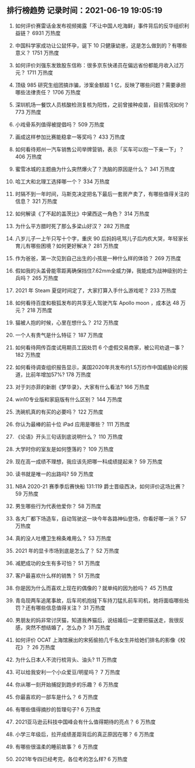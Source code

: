 
## 排行榜趋势 记录时间：2021-06-19 19:05:19
  
  1. 如何评价赛雷话金发布视频揭露「不让中国人吃海鲜」事件背后的反华组织利益链？ 6931 万热度
    
  2. 中国科学家成功让公鼠怀孕，诞下 10 只健康幼崽，这是怎么做到的？有哪些意义？ 1751 万热度
    
  3. 如何评价刘强东发致股东信称：很多京东快递员在偏远省份都能月收入过万元？ 1711 万热度
    
  4. 顶级 985 研究生组团搞诈骗，涉案金额超 1 亿，反映了哪些问题？需要承担哪些法律责任？ 1706 万热度
    
  5. 深圳机场一餐饮人员核酸检测复核为阳性，之前曾接种疫苗，目前情况如何？ 773 万热度
    
  6. 小戏骨系列值得被提倡吗？ 509 万热度
    
  7. 画成这样参加比赛能稳拿一等奖吗？ 433 万热度
    
  8. 如何看待郑州一汽车销售公司举牌营销，表示「买车可以抱一下亲一下」？ 406 万热度
    
  9. 蜜雪冰城的主题曲为什么突然爆火了？洗脑的原因是什么？ 341 万热度
    
  10. 哈工大和北理工选择哪一个？ 334 万热度
    
  11. 时隔不到一年时间，马斯克决定把名下最后一套房产卖了，有哪些值得关注的信息？ 321 万热度
    
  12. 如何解读《了不起的盖茨比》中黛西这一角色？ 314 万热度
    
  13. 为什么平方腊时死了那么多梁山好汉？ 282 万热度
    
  14. 八岁儿子一上午只写十个字，重庆 90 后妈妈吼骂儿子后内疚大哭，年轻家长育儿有哪些困境？如何更好解决？ 281 万热度
    
  15. 作为爸爸，第一次见到自己出生的小孩是一种什么样的体验？ 269 万热度
    
  16. 假如我的头盖骨能零距离确保挡住7.62mm全威力弹，我能成为战神级别的士兵吗？ 265 万热度
    
  17. 2021 年 Steam 夏促时间定了，大家打算入手什么游戏呢？ 233 万热度
    
  18. 如何看待百度和极狐发布的共享无人驾驶汽车 Apollo moon ，成本达 48 万元？ 218 万热度
    
  19. 猫被人抱的时候，心里在想什么？ 212 万热度
    
  20. 一个人有贵气是什么特征？ 187 万热度
    
  21. 如何看待网传百度试用期员工因处罚 6 个虚假交易商家，被公司劝退一事？ 182 万热度
    
  22. 如何看待调查组织报告显示，美国2020年共发布约1.5万炒作中国威胁论的报道，比前年增加57%? 178 万热度
    
  23. 对于刘亦菲的新剧《梦华录》，大家有什么看法? 166 万热度
    
  24. win10专业版和家庭版有什么区别？ 144 万热度
    
  25. 洗碗机真的有买的必要吗？ 122 万热度
    
  26. 你认为最棒的前十位 iPad 应用是哪些？ 111 万热度
    
  27. 《论语》开头三句话到底说明什么？ 110 万热度
    
  28. 大学时你的室友是如何堕落的？ 109 万热度
    
  29. 现在高一成绩不理想，我应该先把哪一科成绩提起来？ 59 万热度
    
  30. 读书就是唯一的出路吗? 59 万热度
    
  31. NBA 2020-21 赛季季后赛快船 131:119 爵士晋级西决，如何评价这场比赛？ 59 万热度
    
  32. 男生哪些行为代表他爱你？ 58 万热度
    
  33. 各大厂都下场造车，自动驾驶这一块今年各路神仙登场，你看好哪一派？ 57 万热度
    
  34. 真的没人吐槽卫生棉条难用么？ 53 万热度
    
  35. 2021 年的显卡市场到底是怎么了？ 52 万热度
    
  36. 减肥成功的女生有多可怕？ 51 万热度
    
  37. 客户最喜欢什么样的销售？ 51 万热度
    
  38. 你是因为什么而喜欢上现在的偶像的？就单纯的因为脸吗？ 45 万热度
    
  39. 青岛现两车追尾事故，后车司机抱娃下车持刀猛扎前车司机，她将面临哪些处罚？还有哪些信息值得关注？ 31 万热度
    
  40. 男朋友的妈非常讨厌猫，知道我养猫后，说结婚后一定要把猫送走，我很反感，突然不想结婚了，怎么办？ 31 万热度
    
  41. 如何评价 OCAT 上海馆展出的宋拓偷拍几千名女生并给她们排名的影像《校花》？ 26 万热度
    
  42. 为什么日本人不流行梳背头、油头? 11 万热度
    
  43. 可以给我安利一个小众爱豆/明星吗？ 7 万热度
    
  44. 你从哪一刻开始捕捉到跑步的乐趣？ 6 万热度
    
  45. 你最喜欢的一部车是什么？ 6 万热度
    
  46. 有哪些值得摘抄的哲理句子? 6 万热度
    
  47. 2021亚马逊云科技中国峰会有什么值得期待的亮点？ 6 万热度
    
  48. 小学三年级后，拉开成绩差距背后的真正原因在哪？ 6 万热度
    
  49. 有哪些很温柔的睡前故事？ 6 万热度
    
  50. 2021年专四已经考完，各位考的怎么样? 6 万热度
    